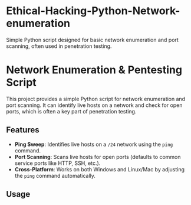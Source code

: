 # Ethical-Hacking-Python-Network-enumeration
Simple Python script designed for basic network enumeration and port scanning, often used in penetration testing.
# Network Enumeration & Pentesting Script

This project provides a simple Python script for network enumeration and port scanning. It can identify live hosts on a network and check for open ports, which is often a key part of penetration testing.

## Features
- **Ping Sweep**: Identifies live hosts on a `/24` network using the `ping` command.
- **Port Scanning**: Scans live hosts for open ports (defaults to common service ports like HTTP, SSH, etc.).
- **Cross-Platform**: Works on both Windows and Linux/Mac by adjusting the `ping` command automatically.

## Usage
